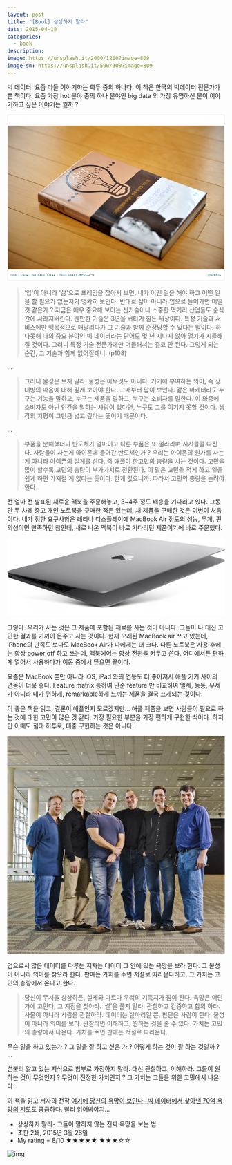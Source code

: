 ```yaml
---
layout: post
title: "[Book] 상상하지 말라"
date: 2015-04-18
categories:
  - book
description: 
image: https://unsplash.it/2000/1200?image=809
image-sm: https://unsplash.it/500/300?image=809
---
```


빅 데이터. 요즘 다들 이야기하는 화두 중의 하나다. 이 책은 한국의 빅데이터 전문가가 쓴 책이다. 요즘 가장 hot 분야 중의 하나 분야인 big data 의 가장 유명하신 분이 이야기하고 싶은 이야기는 뭘까 ?

<!--more--> 

![img](https://raw.githubusercontent.com/tkhwang/tkhwang-etc/master/img/2015/04/20150419-DSC_0945.jpg)

>‘업'이 아니라 '삶'으로 프레임을 잡아서 보면, 내가 어떤 일을 해야 하고 어떤 일을 할 필요가 없는지가 명확히 보인다. 반대로 삶이 아니라 업으로 들어가면 어떨 것 같은가 ? 지금은 매우 중요해 보이는 신기술이나 소중한 먹거리 산업들도 순식간에 사라져버린다. 웬만한 기술은 3년을 버티기 힘든 세상이다. 특정 기술과 서비스에만 맹목적으로 매달리다가 그 기술과 함께 순장당할 수 있다는 말이다. 하다못해 나의 중요 분야인 빅 데이터라는 단어도 몇 년 지나지 않아 열기가 시들해질 것이다. 그러니 특정 기술 전문가에만 머물러서는 결코 안 된다. 그렇게 되는 순간, 그 기술과 함께 없어질테니. (p108)

…

>그러니 물성은 보지 말라. 물성은 아무것도 아니다. 거기에 부여하는 의미, 즉 상대방의 마음에 대해 깊게 보아야 한다. 그때부터 답이 보인다. 같은 마케터라도 누구는 기능을 말하고, 누구는 제품을 말하고, 누구는 소비자를 말한다. 이 와중에 소비자도 아닌 인간을 말하는 사람이 있다면, 누구도 그를 이기지 못할 것이다. 생각의 지평이 그만큼 넓고 깊다는 뜻이기 때문이다.

…

>부품을 분해했더니 반도체가 얼마이고 다른 부품은 또 얼라라며 시시콜콜 따진다. 사람들이 사는게 아이폰에 들어간 반도체인가 ? 우리는 아이폰의 원가를 사는 게 아니라 아이폰의 설계를 산다. 즉 애플이 한고민의 총량을 사는 것이다. 고민을 많이 할수록 고민의 총량이 부가가치로 전환된다. 이 말은 고민을 적게 하고 일을 쉽게 하면 가져갈 게 없다는 듯이다. 한게 없으니까. 따라서 고민의 총량을 늘려야 한다.

전 얼마 전 발표된 새로운 맥북을 주문해놓고, 3~4주 정도 배송을 기다리고 있다. 그동안 두 차례 중고 개인 노트북을 구매한 적은 있는데, 새 제품을 구매한 것은 이번이 처음이다. 내가 정한 요구사항은 레티나 디스플레이에 MacBook Air 정도의 성능, 무게, 편의성이면 만족하던 참인데, 새로 나온 맥북이 바로 기다리던 제품이기에 바로 주문했다.

![img](https://raw.githubusercontent.com/tkhwang/tkhwang-etc/master/img/2015/04/macbook-spacegray-home-bb-201504.png)

그렇다. 우리가 사는 것은 그 제품에 포함된 재료를 사는 것이 아니다. 그들이 나 대신 고민한 결과를 기꺼이 돈주고 사는 것이다. 현재 오래된 MacBook air 쓰고 있는데, iPhone의 만족도 보다도 MacBook Air가 나에게는 더 크다. 다른 노트북은 사용 후에는 항상 power off 하고 쓰는데, 맥북에어는 항상 전원을 켜두고 쓴다. 어디에서든 편하게 열어서 사용하다가 이동 중에서 닫으면 끝이다.

요즘은 MacBook 뿐만 아니라 iOS, iPad 와의 연동도 더 좋아져서 애플 기기 사이의 연동이 더욱 좋다. Feature matrix 통하여 단순 feature 만 비교하여 열세, 동등, 우세가 아니라 내가 편하게, remarkable하게 느끼는 제품을 결국 쓰게되는 것이다.

이 좋은 책을 읽고, 결론이 애플인지 모르겠지만… 애플 제품을 보면 사람들이 필요로 하는 것에 대한 고민이 많은 것 같다. 가장 필요한 부분을 가장 편하게 구현한 식이다. 하지만 이때도 절대 허투로, 대충 구현하는 것은 아니다.

![img](https://raw.githubusercontent.com/tkhwang/tkhwang-etc/master/img/2015/04/fad30_14.jpg)

업으로서 많은 데이터를 다루는 저자는 데이터 그 안에 있는 욕망을 보라 한다. 그 물성이 아니라 의미를 찾으라 한다. 판매는 가치를 주면 저절로 따라온다하고, 그 가치는 고민의 총량에서 온다고 한다.

>당신이 무서을 상상하든, 실제와 다르다 우리의 기득지가 짐이 된다. 욕망은 어딘가에 고인다, 그 지점을 찾아라. ‘썰'을 풀지 말라. 관찰하고 검증하고 합의 하라. 사물이 아니라 사람을 관찰하라. 데이터는 실마리일 뿐, 판단은 사람이 한다. 물성이 아니라 의미를 보라. 관찰하면 이해하고, 원하는 것을 줄 수 있다. 가치는 고민의 총량에서 나온다. 가치를 주면 판매는 저절로 따라온다.

무슨 일을 하고 있는가 ? 그 일을 잘 하고 싶은 가 ? 어떻게 하는 것이 잘 하는 것일까 ? …

섣불리 알고 있는 지식으로 함부로 가정하지 말라. 대신 관찰하고, 이해하라. 그들이 원하는 것이 무엇인지 ? 무엇이 진정한 가치인지 ? 그 가치는 그들을 위한 고민에서 나온다.

이 책을 읽고 저자의 전작 [여기에 당신의 욕망이 보인다- 빅 데이터에서 찾아낸 70억 욕망의 지도](http://www.aladin.co.kr/shop/wproduct.aspx?ISBN=8965701198)도 궁금하다. 빨리 읽어봐야지…

- 상상하지 말라- 그들이 말하지 않는 진짜 욕망을 보는 법
- 초판 2쇄, 2015년 3월 26일
- My rating = 8/10 ★★★★★ ★★★☆☆

![img](http://image.aladin.co.kr/product/5452/3/cover/6000820166_1.jpg)



